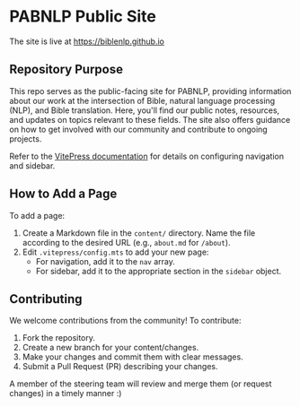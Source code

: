 
# PABNLP Public Site

The site is live at <https://biblenlp.github.io>

## Repository Purpose

This repo serves as the public-facing site for PABNLP, providing information about our work at the intersection of Bible, natural language processing (NLP), and Bible translation. Here, you'll find our public notes, resources, and updates on topics relevant to these fields. The site also offers guidance on how to get involved with our community and contribute to ongoing projects.

Refer to the [VitePress documentation](https://vitepress.dev/guide/) for details on configuring navigation and sidebar.

## How to Add a Page


To add a page:

1. Create a Markdown file in the `content/` directory. Name the file according to the desired URL (e.g., `about.md` for `/about`).
2. Edit `.vitepress/config.mts` to add your new page:
    - For navigation, add it to the `nav` array.
    - For sidebar, add it to the appropriate section in the `sidebar` object.


## Contributing

We welcome contributions from the community! To contribute:

1. Fork the repository.
2. Create a new branch for your content/changes.
3. Make your changes and commit them with clear messages.
4. Submit a Pull Request (PR) describing your changes.

A member of the steering team will review and merge them (or request changes) in a timely manner :)
